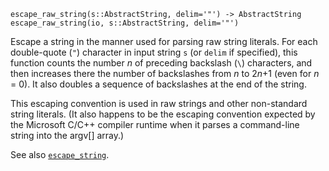 ```
escape_raw_string(s::AbstractString, delim='"') -> AbstractString
escape_raw_string(io, s::AbstractString, delim='"')
```

Escape a string in the manner used for parsing raw string literals. For each double-quote (`"`) character in input string `s` (or `delim` if specified), this function counts the number *n* of preceding backslash (`\`) characters, and then increases there the number of backslashes from *n* to 2*n*+1 (even for *n* = 0). It also doubles a sequence of backslashes at the end of the string.

This escaping convention is used in raw strings and other non-standard string literals. (It also happens to be the escaping convention expected by the Microsoft C/C++ compiler runtime when it parses a command-line string into the argv[] array.)

See also [`escape_string`](@ref).
